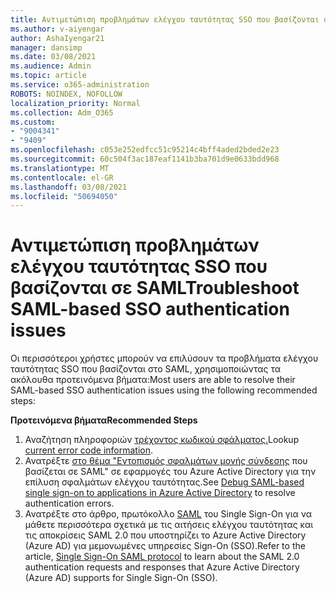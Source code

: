 ```yaml
---
title: Αντιμετώπιση προβλημάτων ελέγχου ταυτότητας SSO που βασίζονται σε SAML
ms.author: v-aiyengar
author: AshaIyengar21
manager: dansimp
ms.date: 03/08/2021
ms.audience: Admin
ms.topic: article
ms.service: o365-administration
ROBOTS: NOINDEX, NOFOLLOW
localization_priority: Normal
ms.collection: Adm_O365
ms.custom:
- "9004341"
- "9409"
ms.openlocfilehash: c053e252edfcc51c95214c4bff4aded2bded2e23
ms.sourcegitcommit: 60c504f3ac187eaf1141b3ba701d9e0633bdd968
ms.translationtype: MT
ms.contentlocale: el-GR
ms.lasthandoff: 03/08/2021
ms.locfileid: "50694050"
---
```

# <a name="troubleshoot-saml-based-sso-authentication-issues"></a><span data-ttu-id="8c5dc-102">Αντιμετώπιση προβλημάτων ελέγχου ταυτότητας SSO που βασίζονται σε SAML</span><span class="sxs-lookup"><span data-stu-id="8c5dc-102">Troubleshoot SAML-based SSO authentication issues</span></span>

<span data-ttu-id="8c5dc-103">Οι περισσότεροι χρήστες μπορούν να επιλύσουν τα προβλήματα ελέγχου ταυτότητας SSO που βασίζονται στο SAML, χρησιμοποιώντας τα ακόλουθα προτεινόμενα βήματα:</span><span class="sxs-lookup"><span data-stu-id="8c5dc-103">Most users are able to resolve their SAML-based SSO authentication issues using the following recommended steps:</span></span>

<span data-ttu-id="8c5dc-104">**Προτεινόμενα βήματα**</span><span class="sxs-lookup"><span data-stu-id="8c5dc-104">**Recommended Steps**</span></span>
1. <span data-ttu-id="8c5dc-105">Αναζήτηση πληροφοριών [τρέχοντος κωδικού σφάλματος.](https://docs.microsoft.com/azure/active-directory/develop/reference-aadsts-error-codes#lookup-current-error-code-information)</span><span class="sxs-lookup"><span data-stu-id="8c5dc-105">Lookup [current error code information](https://docs.microsoft.com/azure/active-directory/develop/reference-aadsts-error-codes#lookup-current-error-code-information).</span></span>
1. <span data-ttu-id="8c5dc-106">Ανατρέξτε [στο θέμα "Εντοπισμός σφαλμάτων μονής σύνδεσης](https://docs.microsoft.com/azure/active-directory/manage-apps/debug-saml-sso-issues) που βασίζεται σε SAML" σε εφαρμογές του Azure Active Directory για την επίλυση σφαλμάτων ελέγχου ταυτότητας.</span><span class="sxs-lookup"><span data-stu-id="8c5dc-106">See [Debug SAML-based single sign-on to applications in Azure Active Directory](https://docs.microsoft.com/azure/active-directory/manage-apps/debug-saml-sso-issues) to resolve authentication errors.</span></span>
1. <span data-ttu-id="8c5dc-107">Ανατρέξτε στο άρθρο, πρωτόκολλο [SAML](https://docs.microsoft.com/azure/active-directory/develop/single-sign-on-saml-protocol) του Single Sign-On για να μάθετε περισσότερα σχετικά με τις αιτήσεις ελέγχου ταυτότητας και τις αποκρίσεις SAML 2.0 που υποστηρίζει το Azure Active Directory (Azure AD) για μεμονωμένες υπηρεσίες Sign-On (SSO).</span><span class="sxs-lookup"><span data-stu-id="8c5dc-107">Refer to the article, [Single Sign-On SAML protocol](https://docs.microsoft.com/azure/active-directory/develop/single-sign-on-saml-protocol) to learn about the SAML 2.0 authentication requests and responses that Azure Active Directory (Azure AD) supports for Single Sign-On (SSO).</span></span>


